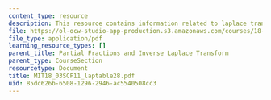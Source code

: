 ```yaml
---
content_type: resource
description: This resource contains information related to laplace transform table.
file: https://ol-ocw-studio-app-production.s3.amazonaws.com/courses/18-03sc-differential-equations-fall-2011/85dc626b650812962946ac5540508cc3_MIT18_03SCF11_laptable28.pdf
file_type: application/pdf
learning_resource_types: []
parent_title: Partial Fractions and Inverse Laplace Transform
parent_type: CourseSection
resourcetype: Document
title: MIT18_03SCF11_laptable28.pdf
uid: 85dc626b-6508-1296-2946-ac5540508cc3
---
```

